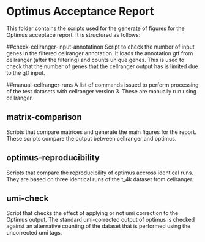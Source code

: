 # Optimus Acceptance Report

This folder contains the scripts used for the generate of figures for the Optimus acceptace report. It is structured as follows:

##check-cellranger-input-annotatinon
Script to check the number of input genes in the filtered cellranger annotation. It loads the annotation gtf from cellranger (after the filtering) and counts unique genes. This is used to check that the number of genes that the cellranger output has is limited due to the gtf input.

##manual-cellranger-runs
A list of commands issued to perform processing of the test datasets with cellranger version 3. These are manually run using cellranger.

## matrix-comparison
Scripts that compare matrices and generate the main figures for the report. These scripts compare the output between cellranger and optimus.

## optimus-reproducibility
Scripts that compare the reproducibility of optimus accross identical runs. They are based on three identical runs of the t_4k dataset from cellranger.

## umi-check
Script that checks the effect of applying or not umi correction to the Optimus output. The standard umi-corrected output of optimus is checked against an alternative counting of the dataset that is performed using the uncorrected umi tags.